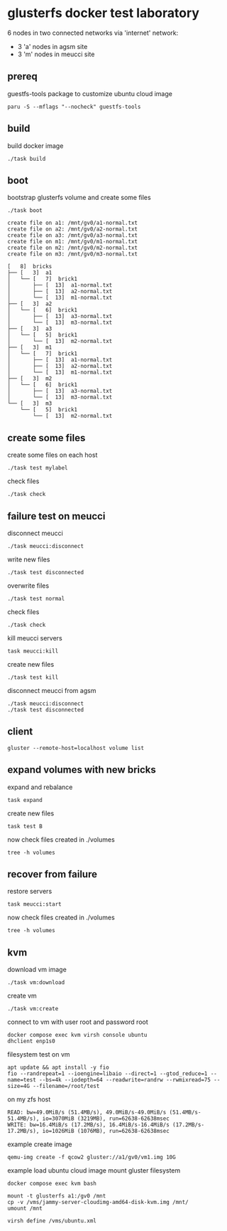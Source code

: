 # glusterfs docker test laboratory

6 nodes in two connected networks via 'internet' network:

- 3 'a' nodes in agsm site
- 3 'm' nodes in meucci site

## prereq

guestfs-tools package to customize ubuntu cloud image

```
paru -S --mflags "--nocheck" guestfs-tools
```

## build

build docker image

```
./task build
```

## boot

bootstrap glusterfs volume and create some files

```
./task boot
```

```
create file on a1: /mnt/gv0/a1-normal.txt
create file on a2: /mnt/gv0/a2-normal.txt
create file on a3: /mnt/gv0/a3-normal.txt
create file on m1: /mnt/gv0/m1-normal.txt
create file on m2: /mnt/gv0/m2-normal.txt
create file on m3: /mnt/gv0/m3-normal.txt

[   8]  bricks
├── [   3]  a1
│   └── [   7]  brick1
│       ├── [  13]  a1-normal.txt
│       ├── [  13]  a2-normal.txt
│       └── [  13]  m1-normal.txt
├── [   3]  a2
│   └── [   6]  brick1
│       ├── [  13]  a3-normal.txt
│       └── [  13]  m3-normal.txt
├── [   3]  a3
│   └── [   5]  brick1
│       └── [  13]  m2-normal.txt
├── [   3]  m1
│   └── [   7]  brick1
│       ├── [  13]  a1-normal.txt
│       ├── [  13]  a2-normal.txt
│       └── [  13]  m1-normal.txt
├── [   3]  m2
│   └── [   6]  brick1
│       ├── [  13]  a3-normal.txt
│       └── [  13]  m3-normal.txt
└── [   3]  m3
    └── [   5]  brick1
        └── [  13]  m2-normal.txt

```

## create some files

create some files on each host

```
./task test mylabel
```

check files

```
./task check
```

## failure test on meucci

disconnect meucci

```
./task meucci:disconnect
```

write new files

```
./task test disconnected
```

overwrite files

```
./task test normal
```

check files

```
./task check
```

kill meucci servers

```
task meucci:kill
```

create new files

```
./task test kill
```

disconnect meucci from agsm

```
./task meucci:disconnect
./task test disconnected
```

## client

```
gluster --remote-host=localhost volume list
```

## expand volumes with new bricks

expand and rebalance

```
task expand
```

create new files

```
task test B
```

now check files created in ./volumes

```
tree -h volumes
```

## recover from failure

restore servers

```
task meucci:start
```

now check files created in ./volumes

```
tree -h volumes
```

## kvm

download vm image

```
./task vm:download
```

create vm

```
./task vm:create
```

connect to vm with user root and password root

```
docker compose exec kvm virsh console ubuntu
dhclient enp1s0

```

filesystem test on vm

```
apt update && apt install -y fio
fio --randrepeat=1 --ioengine=libaio --direct=1 --gtod_reduce=1 --name=test --bs=4k --iodepth=64 --readwrite=randrw --rwmixread=75 --size=4G --filename=/root/test

```

on my zfs host
```
READ: bw=49.0MiB/s (51.4MB/s), 49.0MiB/s-49.0MiB/s (51.4MB/s-51.4MB/s), io=3070MiB (3219MB), run=62638-62638msec
WRITE: bw=16.4MiB/s (17.2MB/s), 16.4MiB/s-16.4MiB/s (17.2MB/s-17.2MB/s), io=1026MiB (1076MB), run=62638-62638msec
```



example create image

```
qemu-img create -f qcow2 gluster://a1/gv0/vm1.img 10G
```

example load ubuntu cloud image mount gluster filesystem

```
docker compose exec kvm bash

mount -t glusterfs a1:/gv0 /mnt
cp -v /vms/jammy-server-cloudimg-amd64-disk-kvm.img /mnt/
umount /mnt

virsh define /vms/ubuntu.xml
```

